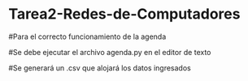 # Tarea2-Redes-de-Computadores

#Para el correcto funcionamiento de la agenda

#Se debe ejecutar el archivo agenda.py en el editor de texto

#Se generará un .csv que alojará los datos ingresados
